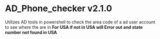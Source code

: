 # AD_Phone_checker v2.1.0
Utilizes AD tools in powershell to check the area code of a ad user account to see where the are in **For USA if not in USA will Error out and state number not found in USA**
